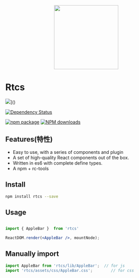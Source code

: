 
<p align="center">
  <a href="https://github.com/976500133/rtcs">
    <img width="200" src="https://github.com/976500133/rtcs/blob/master/assets/icon.jpeg">
  </a>
</p>

# Rtcs


![](https://img.shields.io/travis/ant-design/ant-design.svg?style=flat-square)]()

[![Dependency Status](https://img.shields.io/gemnasium/react-component/trigger.svg?style=flat-square)]()

[![npm package](https://img.shields.io/npm/v/antd.svg?style=flat-square)]()
[![NPM downloads](http://img.shields.io/npm/dm/antd.svg?style=flat-square)]()




## Features(特性)

- Easy to use, with a series of components and plugin
- A set of high-quality React components out of the box.
- Written in es6 with complete define types.
- A npm + rc-tools  




## Install

```bash
npm install rtcs --save
```



## Usage

```jsx

import { AppleBar }  from 'rtcs'

ReactDOM.render(<AppleBar />, mountNode);

```





## Manually import

```jsx
import AppleBar from 'rtcs/lib/AppleBar';  // for js
import 'rtcs/assets/css/AppleBar.css';        // for css
```
